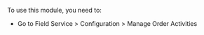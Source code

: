 To use this module, you need to:

- Go to Field Service \> Configuration \> Manage Order Activities
